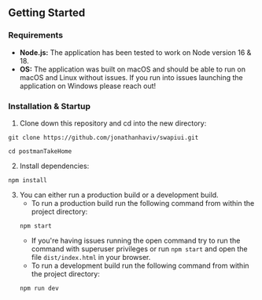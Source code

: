 ## Getting Started

### Requirements
- **Node.js:** The application has been tested to work on Node version 16 & 18.
- **OS:** The application was built on macOS and should be able to run on macOS and Linux without issues. If you run into issues launching the application on Windows please reach out!

### Installation & Startup
1. Clone down this repository and cd into the new directory:
```shell
git clone https://github.com/jonathanhaviv/swapiui.git

cd postmanTakeHome
```
2. Install dependencies:
```shell
npm install
```
3. You can either run a production build or a development build.
    * To run a production build run the following command from within the project directory:
    ```shell
    npm start
    ```
    * If you're having issues running the open command try to run the command with superuser privileges or run `npm start` and open the file `dist/index.html` in your browser.
    * To run a development build run the following command from within the project directory:
    ```shell
    npm run dev
    ```